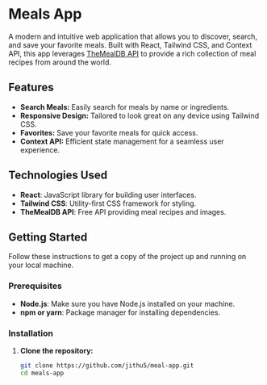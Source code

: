 # Meals App

A modern and intuitive web application that allows you to discover, search, and save your favorite meals. Built with React, Tailwind CSS, and Context API, this app leverages [TheMealDB API](https://www.themealdb.com/api.php) to provide a rich collection of meal recipes from around the world.

## Features

- **Search Meals:** Easily search for meals by name or ingredients.
- **Responsive Design:** Tailored to look great on any device using Tailwind CSS.
- **Favorites:** Save your favorite meals for quick access.
- **Context API:** Efficient state management for a seamless user experience.

## Technologies Used

- **React**: JavaScript library for building user interfaces.
- **Tailwind CSS**: Utility-first CSS framework for styling.
- **TheMealDB API**: Free API providing meal recipes and images.

## Getting Started

Follow these instructions to get a copy of the project up and running on your local machine.

### Prerequisites

- **Node.js**: Make sure you have Node.js installed on your machine.
- **npm or yarn**: Package manager for installing dependencies.

### Installation

1. **Clone the repository:**
   ```bash
   git clone https://github.com/jithu5/meal-app.git
   cd meals-app
